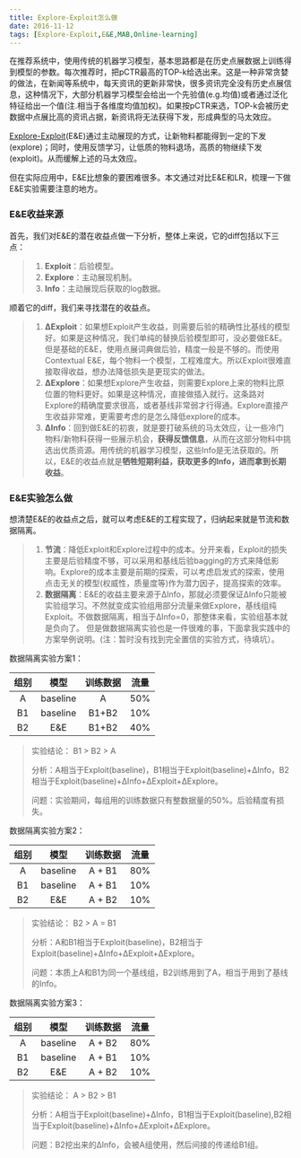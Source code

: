 ```yaml
---
title: Explore-Exploit怎么做
date: 2016-11-12
tags: [Explore-Exploit,E&E,MAB,Online-learning]
---
```


在推荐系统中，使用传统的机器学习模型，基本思路都是在历史点展数据上训练得到模型的参数。每次推荐时，把pCTR最高的TOP-k给选出来。这是一种非常贪婪的做法，在新闻等系统中，每天资讯的更新非常快，很多资讯完全没有历史点展信息，这种情况下，大部分机器学习模型会给出一个先验值(e.g.均值)或者通过泛化特征给出一个值(注.相当于各维度均值加权)。如果按pCTR来选，TOP-k会被历史数据中点展比高的资讯占据，新资讯将无法获得下发，形成典型的马太效应。

[Explore-Exploit](https://en.wikipedia.org/wiki/Multi-armed_bandit)(E&E)通过主动展现的方式，让新物料都能得到一定的下发(explore)；同时，使用反馈学习，让低质的物料退场，高质的物继续下发(exploit)。从而缓解上述的马太效应。

但在实际应用中，E&E比想象的要困难很多。本文通过对比E&E和LR，梳理一下做E&E实验需要注意的地方。

<!--more-->

### E&E收益来源 ###
首先，我们对E&E的潜在收益点做一下分析，整体上来说，它的diff包括以下三点：
> 1. **Exploit**：后验模型。
> 2. **Explore**：主动展现机制。
> 3. **Info**：主动展现后获取的log数据。

顺着它的diff，我们来寻找潜在的收益点。

> 1. **ΔExploit**：如果想Exploit产生收益，则需要后验的精确性比基线的模型好。如果是这种情况，我们单纯的替换后验模型即可，没必要做E&E。但是基础的E&E，使用点展词典做后验，精度一般是不够的。而使用Contextual E&E，每个物料一个模型，工程难度大。所以Exploit很难直接取得收益，想办法降低损失是更现实的做法。
> 2. **ΔExplore**：如果想Explore产生收益，则需要Explore上来的物料比原位置的物料更好。如果是这种情况，直接做插入就行。这条路对Explore的精确度要求很高，或者基线非常弱才行得通。Explore直接产生收益非常难，更需要考虑的是怎么降低explore的成本。
> 3. **ΔInfo**：回到做E&E的初衷，就是要打破系统的马太效应，让一些冷门物料/新物料获得一些展示机会，**获得反馈信息**，从而在这部分物料中挑选出优质资源。用传统的机器学习模型，这些Info是无法获取的。所以，E&E的收益点就是**牺牲短期利益，获取更多的Info，进而拿到长期收益**。

### E&E实验怎么做 ###
想清楚E&E的收益点之后，就可以考虑E&E的工程实现了，归纳起来就是节流和数据隔离。
> 1. **节流**：降低Exploit和Explore过程中的成本。分开来看，Exploit的损失主要是后验精度不够，可以采用和基线后验bagging的方式来降低影响。Explore的成本主要是前期的探索，可以考虑启发式的探索，使用点击无关的模型(权威性，质量度等)作为潜力因子，提高探索的效率。
> 2. **数据隔离**：E&E的收益主要来源于ΔInfo，那就必须要保证ΔInfo只能被实验组学习。不然就变成实验组用部分流量来做Explore，基线组纯Exploit。不做数据隔离，相当于ΔInfo=0，那整体来看，实验组基本就是负向了。 但是做数据隔离实验也是一件很难的事，下面拿我实践中的方案举例说明。(注：暂时没有找到完全置信的实验方式，待填坑）。

数据隔离实验方案1：

| 组别  | 模型  | 训练数据  | 流量  |
| :---: | :---: | :---: | :---: |
|  A  |  baseline    |  A    | 50%    |
|  B1 | baseline |  B1+B2   | 10%    |
|  B2 | E&E |  B1+B2    | 40%    |

> 实验结论： B1 > B2 > A
> 
> 分析：A相当于Exploit(baseline)，B1相当于Exploit(baseline)+ΔInfo，B2相当于Exploit(baseline)+ΔInfo+ΔExploit+ΔExplore。
> 
> 问题：实验期间，每组用的训练数据只有整数据量的50%。后验精度有损失。


数据隔离实验方案2：

| 组别  | 模型  | 训练数据  | 流量  |
| :---: | :---: | :---: | :---: |
|  A  |  baseline    |  A + B1   | 80%    |
|  B1 | baseline |  A + B1   | 10%    |
|  B2 | E&E |  A + B2    | 10%    |

> 实验结论： B2 > A = B1
> 
> 分析：A和B1相当于Exploit(baseline)，B2相当于Exploit(baseline)+ΔInfo+ΔExploit+ΔExplore。
> 
> 问题：本质上A和B1为同一个基线组，B2训练用到了A，相当于用到了基线的Info。

数据隔离实验方案3：

| 组别  | 模型  | 训练数据  | 流量  |
| :---: | :---: | :---: | :---: |
|  A  |  baseline    |  A + B2   | 80%    |
|  B1 | baseline |  A + B1   | 10%    |
|  B2 | E&E |  A + B2    | 10%    |

> 实验结论： A > B2 > B1
> 
> 分析：A相当于Exploit(baseline)+ΔInfo，B1相当于Exploit(baseline),B2相当于Exploit(baseline)+ΔInfo+ΔExploit+ΔExplore。
> 
> 问题：B2挖出来的ΔInfo，会被A组使用，然后间接的传递给B1组。

